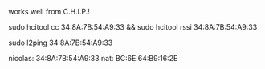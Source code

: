  works well from C.H.I.P.!
 
 sudo hcitool cc 34:8A:7B:54:A9:33 && sudo hcitool rssi 34:8A:7B:54:A9:33

 sudo l2ping 34:8A:7B:54:A9:33

 nicolas: 34:8A:7B:54:A9:33
 nat: BC:6E:64:B9:16:2E
 